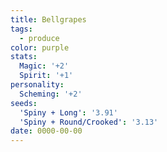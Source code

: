 ```yaml
---
title: Bellgrapes
tags:
  - produce
color: purple
stats:
  Magic: '+2'
  Spirit: '+1'
personality:
  Scheming: '+2'
seeds:
  'Spiny + Long': '3.91'
  'Spiny + Round/Crooked': '3.13'
date: 0000-00-00
---
```

